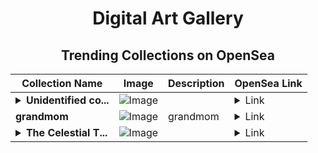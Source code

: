<div align="center">

# Digital Art Gallery

## Trending Collections on OpenSea

| Collection Name                       | Image                                                                                     | Description                       | OpenSea Link                                                                                          |
|---------------------------------------|-------------------------------------------------------------------------------------------|-----------------------------------|--------------------------------------------------------------------------------------------------------|
| **<details><summary>Unidentified co...</summary>Unidentified contract 21692713-afc3-428d-8ce5-121eb425666f</details>** | ![Image](https://i.seadn.io/s/raw/files/4e104055d0efa6a7476555699f52a8b9.gif?w=500&auto=format?w=200&auto=format) |  | <details><summary>Link</summary>[Unidentified contract 21692713-afc3-428d-8ce5-121eb425666f](https://opensea.io/collection/unidentified-contract-21692713-afc3-428d-8ce5-121e)</details> |
| **grandmom** | ![Image](https://i.seadn.io/s/raw/files/b83d359912ef4172507a5bfa77921fb2.png?w=500&auto=format?w=200&auto=format) | grandmom | <details><summary>Link</summary>[grandmom](https://opensea.io/collection/grandmom-2)</details> |
| **<details><summary>The Celestial T...</summary>The Celestial Tribunal</details>** | ![Image](https://i.seadn.io/s/raw/files/0cd0c7a82773f660789907e6bdf9de7d.png?w=500&auto=format?w=200&auto=format) |  | <details><summary>Link</summary>[The Celestial Tribunal](https://opensea.io/collection/the-celestial-tribunal-2)</details> |

</div>